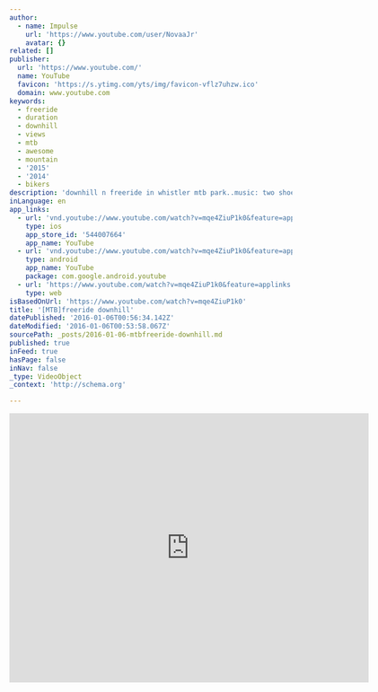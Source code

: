 ```yaml
---
author:
  - name: Impulse
    url: 'https://www.youtube.com/user/NovaaJr'
    avatar: {}
related: []
publisher:
  url: 'https://www.youtube.com/'
  name: YouTube
  favicon: 'https://s.ytimg.com/yts/img/favicon-vflz7uhzw.ico'
  domain: www.youtube.com
keywords:
  - freeride
  - duration
  - downhill
  - views
  - mtb
  - awesome
  - mountain
  - '2015'
  - '2014'
  - bikers
description: 'downhill n freeride in whistler mtb park..music: two shoes- the cat empire'
inLanguage: en
app_links:
  - url: 'vnd.youtube://www.youtube.com/watch?v=mqe4ZiuP1k0&feature=applinks'
    type: ios
    app_store_id: '544007664'
    app_name: YouTube
  - url: 'vnd.youtube://www.youtube.com/watch?v=mqe4ZiuP1k0&feature=applinks'
    type: android
    app_name: YouTube
    package: com.google.android.youtube
  - url: 'https://www.youtube.com/watch?v=mqe4ZiuP1k0&feature=applinks'
    type: web
isBasedOnUrl: 'https://www.youtube.com/watch?v=mqe4ZiuP1k0'
title: '[MTB]freeride downhill'
datePublished: '2016-01-06T00:56:34.142Z'
dateModified: '2016-01-06T00:53:58.067Z'
sourcePath: _posts/2016-01-06-mtbfreeride-downhill.md
published: true
inFeed: true
hasPage: false
inNav: false
_type: VideoObject
_context: 'http://schema.org'

---
```

<iframe src="https://cdn.embedly.com/widgets/media.html?src=https%3A%2F%2Fwww.youtube.com%2Fembed%2Fmqe4ZiuP1k0%3Ffeature%3Doembed&amp;url=https%3A%2F%2Fwww.youtube.com%2Fwatch%3Fv%3Dmqe4ZiuP1k0&amp;image=https%3A%2F%2Fi.ytimg.com%2Fvi%2Fmqe4ZiuP1k0%2Fhqdefault.jpg&amp;key=b7d04c9b404c499eba89ee7072e1c4f7&amp;type=text%2Fhtml&amp;schema=youtube" width="640" height="480" scrolling="no" frameborder="0" allowfullscreen="allowfullscreen" style=""></iframe>